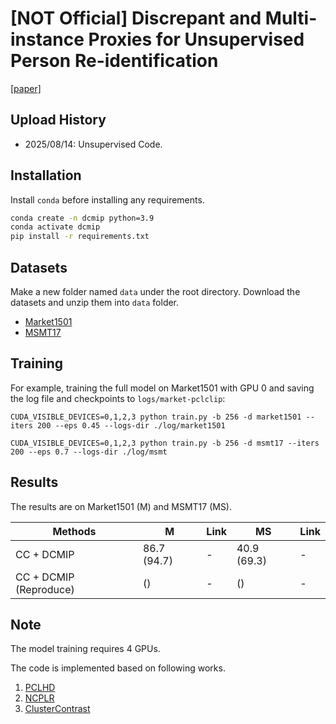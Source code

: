 # [NOT Official] Discrepant and Multi-instance Proxies for Unsupervised Person Re-identification

[[paper]](https://openaccess.thecvf.com/content/ICCV2023/papers/Zou_Discrepant_and_Multi-Instance_Proxies_for_Unsupervised_Person_Re-Identification_ICCV_2023_paper.pdf)

## Upload History

* 2025/08/14: Unsupervised Code.

## Installation

Install `conda` before installing any requirements.

```bash
conda create -n dcmip python=3.9
conda activate dcmip
pip install -r requirements.txt
```

## Datasets

Make a new folder named `data` under the root directory. Download the datasets and unzip them into `data` folder.
* [Market1501](https://drive.google.com/file/d/0B8-rUzbwVRk0c054eEozWG9COHM/view)
* [MSMT17](https://arxiv.org/abs/1711.08565)

## Training

For example, training the full model on Market1501 with GPU 0 and saving the log file and checkpoints to `logs/market-pclclip`:

```
CUDA_VISIBLE_DEVICES=0,1,2,3 python train.py -b 256 -d market1501 --iters 200 --eps 0.45 --logs-dir ./log/market1501

CUDA_VISIBLE_DEVICES=0,1,2,3 python train.py -b 256 -d msmt17 --iters 200 --eps 0.7 --logs-dir ./log/msmt
```

## Results

The results are on Market1501 (M) and MSMT17 (MS).

| Methods | M | Link | MS | Link |
| --- | -- | -- | -- | - |
| CC + DCMIP | 86.7 (94.7) | - | 40.9 (69.3) | - |
| CC + DCMIP (Reproduce) |  () | - |  () | - |

## Note
The model training requires 4 GPUs.

The code is implemented based on following works.

1. [PCLHD](https://github.com/RikoLi/PCL-CLIP)
2. [NCPLR](https://github.com/haichuntai/NCPLR-ReID)
3. [ClusterContrast](https://github.com/alibaba/cluster-contrast-reid)



